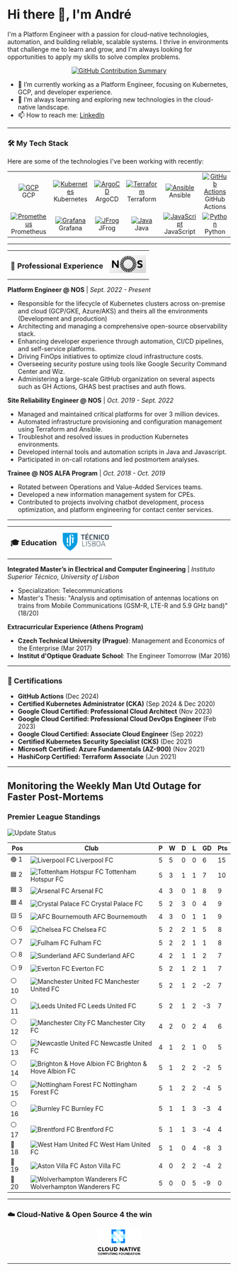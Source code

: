 # Hi there 👋, I'm André

I'm a Platform Engineer with a passion for cloud-native technologies, automation, and building reliable, scalable systems. I thrive in environments that challenge me to learn and grow, and I'm always looking for opportunities to apply my skills to solve complex problems.

<p align="center">
  <a href="https://github.com/andregribeiro">
    <img src="https://github-profile-summary-cards.vercel.app/api/cards/profile-details?username=andregribeiro&theme=radical" alt="GitHub Contribution Summary" />
  </a>
</p>

- 🔭 I’m currently working as a Platform Engineer, focusing on Kubernetes, GCP, and developer experience.
- 🌱 I’m always learning and exploring new technologies in the cloud-native landscape.
- 📫 How to reach me: [LinkedIn](https://www.linkedin.com/in/andr%C3%A9--ribeiro/)

---

### 🛠️ My Tech Stack

Here are some of the technologies I've been working with recently:

<table>
  <tr>
    <td align="center" width="96">
      <a href="#-cloud--orchestration">
        <img src="https://cdn.jsdelivr.net/gh/devicons/devicon/icons/googlecloud/googlecloud-original.svg" width="48" height="48" alt="GCP" />
      </a>
      <br>GCP
    </td>
    <td align="center" width="96">
      <a href="#-cloud--orchestration">
        <img src="https://cdn.jsdelivr.net/gh/devicons/devicon/icons/kubernetes/kubernetes-plain.svg" width="48" height="48" alt="Kubernetes" />
      </a>
      <br>Kubernetes
    </td>
    <td align="center" width="96">
      <a href="#-cicd--devops">
        <img src="https://cdn.jsdelivr.net/gh/devicons/devicon/icons/argocd/argocd-original.svg" width="48" height="48" alt="ArgoCD" />
      </a>
      <br>ArgoCD
    </td>
    <td align="center" width="96">
      <a href="#-cloud--orchestration">
        <img src="https://cdn.jsdelivr.net/gh/devicons/devicon/icons/terraform/terraform-original.svg" width="48" height="48" alt="Terraform" />
      </a>
      <br>Terraform
    </td>
    <td align="center" width="96">
      <a href="#-cloud--orchestration">
        <img src="https://cdn.jsdelivr.net/gh/devicons/devicon/icons/ansible/ansible-original.svg" width="48" height="48" alt="Ansible" />
      </a>
      <br>Ansible
    </td>
     <td align="center" width="96">
      <a href="#-cicd--devops">
        <img src="https://cdn.jsdelivr.net/gh/devicons/devicon/icons/github/github-original.svg" width="48" height="48" alt="GitHub Actions" />
      </a>
      <br>GitHub Actions
    </td>
  </tr>
  <tr>
   <td align="center" width="96">
      <a href="#-observability">
        <img src="https://cdn.jsdelivr.net/gh/devicons/devicon/icons/prometheus/prometheus-original.svg" width="48" height="48" alt="Prometheus" />
      </a>
      <br>Prometheus
    </td>
    <td align="center" width="96">
      <a href="#-observability">
        <img src="https://cdn.jsdelivr.net/gh/devicons/devicon/icons/grafana/grafana-original.svg" width="48" height="48" alt="Grafana" />
      </a>
      <br>Grafana
    </td>
     <td align="center" width="96">
      <a href="#-cicd--devops">
        <img src="https://www.vectorlogo.zone/logos/jfrog/jfrog-icon.svg" width="48" height="48" alt="JFrog" />
      </a>
      <br>JFrog
    </td>
    <td align="center" width="96">
      <a href="#-programming">
        <img src="https://cdn.jsdelivr.net/gh/devicons/devicon/icons/java/java-original.svg" width="48" height="48" alt="Java" />
      </a>
      <br>Java
    </td>
    <td align="center" width="96">
      <a href="#-programming">
        <img src="https://cdn.jsdelivr.net/gh/devicons/devicon/icons/javascript/javascript-original.svg" width="48" height="48" alt="JavaScript" />
      </a>
      <br>JavaScript
    </td>
    <td align="center" width="96">
      <a href="#-programming">
        <img src="https://cdn.jsdelivr.net/gh/devicons/devicon/icons/python/python-original.svg" width="48" height="48" alt="Python" />
      </a>
      <br>Python
    </td>
  </tr>
</table>

---

<table>
  <tr>
    <td><h3>💼 Professional Experience</h3></td>
    <td align="right"><img src="images/nos_logo.png" alt="NOS Logo" height="40"/></td>
  </tr>
</table>

**Platform Engineer @ NOS** | *Sept. 2022 - Present*

- Responsible for the lifecycle of Kubernetes clusters across on-premise and cloud (GCP/GKE, Azure/AKS) and theirs all the environments (Development and production)
- Architecting and managing a comprehensive open-source observability stack.
- Enhancing developer experience through automation, CI/CD pipelines, and self-service platforms.
- Driving FinOps initiatives to optimize cloud infrastructure costs.
- Overseeing security posture using tools like Google Security Command Center and Wiz.
- Administering a large-scale GitHub organization on several aspects such as GH Actions, GHAS best practises and auth flows.

**Site Reliability Engineer @ NOS** | *Oct. 2019 - Sept. 2022*

- Managed and maintained critical platforms for over 3 million devices.
- Automated infrastructure provisioning and configuration management using Terraform and Ansible.
- Troubleshot and resolved issues in production Kubernetes environments.
- Developed internal tools and automation scripts in Java and Javascript.
- Participated in on-call rotations and led postmortem analyses.

**Trainee @ NOS ALFA Program** | *Oct. 2018 - Oct. 2019*

- Rotated between Operations and Value-Added Services teams.
- Developed a new information management system for CPEs.
- Contributed to projects involving chatbot development, process optimization, and platform engineering for contact center services.

---

<table>
  <tr>
    <td><h3>🎓 Education</h3></td>
    <td align="right"><img src="images/ist_logo.png" alt="IST Logo" height="40"/></td>
  </tr>
</table>

**Integrated Master’s in Electrical and Computer Engineering** | *Instituto Superior Técnico, University of Lisbon*

- Specialization: Telecommunications
- Master's Thesis: "Analysis and optimisation of antennas locations on trains from Mobile Communications (GSM-R, LTE-R and 5.9 GHz band)" (18/20)

**Extracurricular Experience (Athens Program)**
- **Czech Technical University (Prague)**: Management and Economics of the Enterprise (Mar 2017)
- **Institut d'Optique Graduate School**: The Engineer Tomorrow (Mar 2016)

---

### 📜 Certifications

- **GitHub Actions** (Dec 2024)
- **Certified Kubernetes Administrator (CKA)** (Sep 2024 & Dec 2020)
- **Google Cloud Certified: Professional Cloud Architect** (Nov 2023)
- **Google Cloud Certified: Professional Cloud DevOps Engineer** (Feb 2023)
- **Google Cloud Certified: Associate Cloud Engineer** (Sep 2022)
- **Certified Kubernetes Security Specialist (CKS)** (Dec 2021)
- **Microsoft Certified: Azure Fundamentals (AZ-900)** (Nov 2021)
- **HashiCorp Certified: Terraform Associate** (Jun 2021)

---


## Monitoring the Weekly Man Utd Outage for Faster Post-Mortems

### Premier League Standings

![Update Status](https://github.com/andregribeiro/andregribeiro/workflows/Update%20Premier%20League%20Standings/badge.svg)

<!-- STANDINGS:START -->

| Pos |  Club  | P | W | D | L | GD | Pts |
|-----|------|----|---|---|---|----|----|
|  🟢 1 | <img src="https://crests.football-data.org/64.png" alt="Liverpool FC" width="20" height="20"> Liverpool FC | 5 | 5 | 0 | 0 | 6 | 15 |
|  🟦 2 | <img src="https://crests.football-data.org/73.png" alt="Tottenham Hotspur FC" width="20" height="20"> Tottenham Hotspur FC | 5 | 3 | 1 | 1 | 7 | 10 |
|  🟦 3 | <img src="https://crests.football-data.org/57.png" alt="Arsenal FC" width="20" height="20"> Arsenal FC | 4 | 3 | 0 | 1 | 8 | 9 |
|  🟦 4 | <img src="https://crests.football-data.org/354.png" alt="Crystal Palace FC" width="20" height="20"> Crystal Palace FC | 5 | 2 | 3 | 0 | 4 | 9 |
|  🟨 5 | <img src="https://crests.football-data.org/bournemouth.png" alt="AFC Bournemouth" width="20" height="20"> AFC Bournemouth | 4 | 3 | 0 | 1 | 1 | 9 |
|  ⚪ 6 | <img src="https://crests.football-data.org/61.png" alt="Chelsea FC" width="20" height="20"> Chelsea FC | 5 | 2 | 2 | 1 | 5 | 8 |
|  ⚪ 7 | <img src="https://crests.football-data.org/63.png" alt="Fulham FC" width="20" height="20"> Fulham FC | 5 | 2 | 2 | 1 | 1 | 8 |
|  ⚪ 8 | <img src="https://crests.football-data.org/71.png" alt="Sunderland AFC" width="20" height="20"> Sunderland AFC | 4 | 2 | 1 | 1 | 2 | 7 |
|  ⚪ 9 | <img src="https://crests.football-data.org/62.png" alt="Everton FC" width="20" height="20"> Everton FC | 5 | 2 | 1 | 2 | 1 | 7 |
|  ⚪ 10 | <img src="https://crests.football-data.org/66.png" alt="Manchester United FC" width="20" height="20"> Manchester United FC | 5 | 2 | 1 | 2 | -2 | 7 |
|  ⚪ 11 | <img src="https://crests.football-data.org/341.png" alt="Leeds United FC" width="20" height="20"> Leeds United FC | 5 | 2 | 1 | 2 | -3 | 7 |
|  ⚪ 12 | <img src="https://crests.football-data.org/65.png" alt="Manchester City FC" width="20" height="20"> Manchester City FC | 4 | 2 | 0 | 2 | 4 | 6 |
|  ⚪ 13 | <img src="https://crests.football-data.org/67.png" alt="Newcastle United FC" width="20" height="20"> Newcastle United FC | 4 | 1 | 2 | 1 | 0 | 5 |
|  ⚪ 14 | <img src="https://crests.football-data.org/397.png" alt="Brighton & Hove Albion FC" width="20" height="20"> Brighton & Hove Albion FC | 5 | 1 | 2 | 2 | -2 | 5 |
|  ⚪ 15 | <img src="https://crests.football-data.org/351.png" alt="Nottingham Forest FC" width="20" height="20"> Nottingham Forest FC | 5 | 1 | 2 | 2 | -4 | 5 |
|  ⚪ 16 | <img src="https://crests.football-data.org/328.png" alt="Burnley FC" width="20" height="20"> Burnley FC | 5 | 1 | 1 | 3 | -3 | 4 |
|  ⚪ 17 | <img src="https://crests.football-data.org/402.png" alt="Brentford FC" width="20" height="20"> Brentford FC | 5 | 1 | 1 | 3 | -4 | 4 |
|  🔴 18 | <img src="https://crests.football-data.org/563.png" alt="West Ham United FC" width="20" height="20"> West Ham United FC | 5 | 1 | 0 | 4 | -8 | 3 |
|  🔴 19 | <img src="https://crests.football-data.org/58.png" alt="Aston Villa FC" width="20" height="20"> Aston Villa FC | 4 | 0 | 2 | 2 | -4 | 2 |
|  🔴 20 | <img src="https://crests.football-data.org/76.png" alt="Wolverhampton Wanderers FC" width="20" height="20"> Wolverhampton Wanderers FC | 5 | 0 | 0 | 5 | -9 | 0 |

<!-- STANDINGS:END -->

---
### ☁️ Cloud-Native & Open Source 4 the win

<p align="center">
  <a href="https://www.cncf.io/" target="_blank">
    <img src="images/cncf.png" alt="CNCF Logo" width="100"/>
  </a>
</p>

---